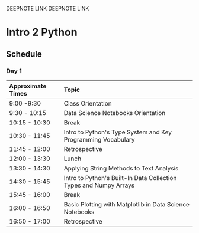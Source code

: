 DEEPNOTE LINK
DEEPNOTE LINK



# Intro 2 Python

## Schedule

### Day 1

| Approximate Times | Topic |
| :--  | :--   |
| 9:00 -9:30 | Class Orientation |
| 9:30 - 10:15 | Data Science Notebooks Orientation |
| 10:15 - 10:30 | Break |
| 10:30 - 11:45 | Intro to Python's Type System and Key Programming Vocabulary |
| 11:45 - 12:00 | Retrospective |
| 12:00 - 13:30 | Lunch |
| 13:30 - 14:30 | Applying String Methods to Text Analysis |
| 14:30 - 15:45 | Intro to Python's Built-In Data Collection Types and Numpy Arrays |
| 15:45 - 16:00 | Break |
| 16:00 - 16:50 | Basic Plotting with Matplotlib in Data Science Notebooks |
| 16:50 - 17:00 | Retrospective |

<!-- 
### Day 2

| Approximate Times | Topic                                                     |
| :--               | :--                                                       |
| 9:00 - 10:00      | Numpy Arrays                                              |
| 10:00 - 10:15     | Break                                                     |
| 10:15 - 11:00     | Logical Indexing in Numpy                                 |
| 11:00 - 12:00     | Plotting Distributions in Matplotlib                      |
| 12:00 - 13:30     | Lunch                                                     |
| 13:30 - 15:30     | Matrices in Numpy                                         |
| 15:30 - 15:45     | Break                                                     |
| 15:45 - 16:50     | Basic Image Transformations with Numpy and Matplotlib     |
| 16:50 - 17:00     | Retrospective |


### Day 3

| Approximate Times | Topic                                                     |
| :--               | :--                                                       |
| 9:00 - 9:30       | Warm-Up and Orient to VSCode in GitLab : Lists vs Arrays  |
| 9:30 - 10:15      | T-tests on Arrays with Scipy-Stats                        |
| 10:15 - 10:30     | Break                                                     |
| 10:30 - 11:15     | Introduction to Python Dictionaries                       |
| 11:15 - 11:50     | Intro to Pandas DataFrames, Reading and Writing           |
| 11:50 - 12:00     | Recollect and Reflect                                     |
| 12:00 - 13:30     | Lunch                                                     |
| 13:30 - 14:45     | T-tests on DataFrames with Scipy-Stats and Pingouin       |
| 14:45 - 15:00     | Break                                                     |
| 15:00 - 16:50     | DataFrame Selection and Aggregation                       |
| 16:50 - 17:00     | Recollect and Reflect                                     |


### Day 4

| Approximate Times | Topic                                                     |
| :--               | :--                                                       |
| 09:00 - 10:00     | Plotting with Pandas                                      |
| 10:00 - 10:15     | Break                                                     |
| 10:15 - 11:50     | DataFrame Selection and Aggregation                       |
| 11:50 - 12:00     | Recollect and Reflect                                     |
| 12:00 - 13:30     | Lunch                                                     |
| 13:30 - 14:45     | DataFrame GroupBy and Seaborn CatPlot                     |
| 14:45 - 15:00     | Break                                                     |
| 15:00 - 16:50     | Reshaping DataFrames                                      |
| 16:50 - 17:00     | Recollect and Reflect                                     |


### Day 5

| Approximate Times | Topic                                                     |
| :--               | :--                                                       |
| 09:00 - 09:30     | Project Share                                             |
| 09:30 - 10:20     | Filepaths                                                 |
| 10:20 - 10:35     | Break                                                     |
| 10:35 - 11:50     | Installing Python Locally                                 | 
| 11:50 - 12:00     | Recollect and Reflect                                     |
| 12:00 - 13:30     | Lunch                                                     |
| 13:30 - 14:15     | Conditional Flow: If-Else Blocks in Python                |
| 14:15 - 15:30     | Repeating Work: For Loops in Python                       |
| 15:30 - 15:45     | Break                                                    |
| 15:45 - 16:00     | Workshop Wrap-Up | -->